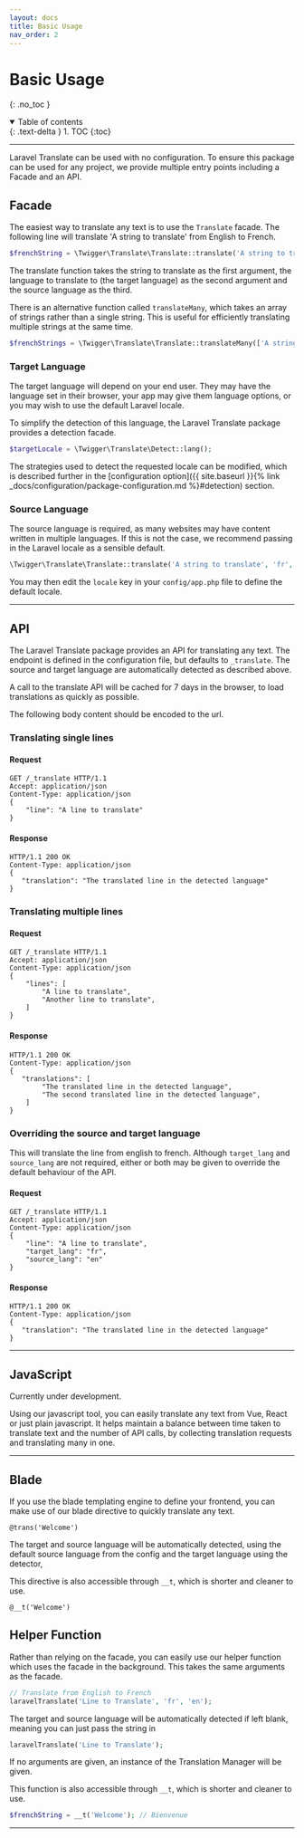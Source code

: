```yaml
---
layout: docs
title: Basic Usage
nav_order: 2
---
```


# Basic Usage
{: .no_toc }

<details open markdown="block">
  <summary>
    Table of contents
  </summary>
  {: .text-delta }
1. TOC
{:toc}
</details>

---

Laravel Translate can be used with no configuration. To ensure this package can be used for any project, we provide multiple entry points including a Facade and an API. 

## Facade


The easiest way to translate any text is to use the ```Translate``` facade. The following line will translate 'A string to translate' from English to French.

```php
$frenchString = \Twigger\Translate\Translate::translate('A string to translate', 'fr', 'en');
```

The translate function takes the string to translate as the first argument, the language to translate to (the target language) as the second argument and the source language as the third.

There is an alternative function called ```translateMany```, which takes an array of strings rather than a single string. This is useful for efficiently translating multiple strings at the same time.

```php
$frenchStrings = \Twigger\Translate\Translate::translateMany(['A string to translate', 'A second string to translate'], 'fr', 'en');
```


### Target Language

The target language will depend on your end user. They may have the language set in their browser, your app may give them language options, or you may wish to use the default Laravel locale.

To simplify the detection of this language, the Laravel Translate package provides a detection facade.

```php
$targetLocale = \Twigger\Translate\Detect::lang();
```

The strategies used to detect the requested locale can be modified, which is described further in the [configuration option]({{ site.baseurl }}{% link _docs/configuration/package-configuration.md %}#detection) section.

### Source Language

The source language is required, as many websites may have content written in multiple languages. If this is not the case, we recommend passing in the Laravel locale as a sensible default.

```php
\Twigger\Translate\Translate::translate('A string to translate', 'fr', \Illuminate\Support\Facades\App::getLocale());
```

You may then edit the ```locale``` key in your ```config/app.php``` file to define the default locale.

---

## API

The Laravel Translate package provides an API for translating any text. The endpoint is defined in the configuration file, but defaults to ```_translate```. The source and target language are automatically detected as described above.

A call to the translate API will be cached for 7 days in the browser, to load translations as quickly as possible.

The following body content should be encoded to the url.

### Translating single lines

#### Request

```http
GET /_translate HTTP/1.1
Accept: application/json
Content-Type: application/json
{
    "line": "A line to translate"
}
```

#### Response

```http
HTTP/1.1 200 OK
Content-Type: application/json
{
   "translation": "The translated line in the detected language"
}
```

### Translating multiple lines

#### Request

```http
GET /_translate HTTP/1.1
Accept: application/json
Content-Type: application/json
{
    "lines": [
        "A line to translate",
        "Another line to translate",
    ]
}
```

#### Response

```http
HTTP/1.1 200 OK
Content-Type: application/json
{
   "translations": [
        "The translated line in the detected language",
        "The second translated line in the detected language",
    ]
}
```

### Overriding the source and target language

This will translate the line from english to french. Although ```target_lang``` and ```source_lang``` are not required, either or both may be given to override the default behaviour of the API.
#### Request

```http
GET /_translate HTTP/1.1
Accept: application/json
Content-Type: application/json
{
    "line": "A line to translate",
    "target_lang": "fr",
    "source_lang": "en"
}
```

#### Response

```http
HTTP/1.1 200 OK
Content-Type: application/json
{
   "translation": "The translated line in the detected language"
}
```


---

## JavaScript

Currently under development.

Using our javascript tool, you can easily translate any text from Vue, React or just plain javascript. It helps maintain a balance between time taken to translate text and the number of API calls, by collecting translation requests and translating many in one.

---

## Blade

If you use the blade templating engine to define your frontend, you can make use of our blade directive to quickly translate any text.

```blade
@trans('Welcome') 
```
The target and source language will be automatically detected, using the default source language from the config and the target language using the detector,

This directive is also accessible through ```__t```, which is shorter and cleaner to use.

```blade
@__t('Welcome')
```

## Helper Function

Rather than relying on the facade, you can easily use our helper function which uses the facade in the background. This takes the same arguments as the facade.

```php
// Translate from English to French
laravelTranslate('Line to Translate', 'fr', 'en');
```

The target and source language will be automatically detected if left blank, meaning you can just pass the string in

```php
laravelTranslate('Line to Translate');
```

If no arguments are given, an instance of the Translation Manager will be given.

This function is also accessible through ```__t```, which is shorter and cleaner to use.

```php
$frenchString = __t('Welcome'); // Bienvenue
```

---

